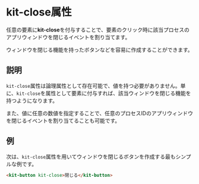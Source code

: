 # kit-close属性

任意の要素に**kit-close**を付与することで、要素のクリック時に該当プロセスのアプリウィンドウを閉じるイベントを割り当てます。

ウィンドウを閉じる機能を持ったボタンなどを容易に作成することができます。

## 説明

`kit-close`属性は論理属性として存在可能で、値を持つ必要がありません。単に、`kit-close`を属性として要素に付与すれば、該当ウィンドウを閉じる機能を持つようになります。

また、値に任意の数値を指定することで、任意のプロセスIDのアプリウィンドウを閉じるイベントを割り当てることも可能です。

## 例

次は、`kit-close`属性を用いてウィンドウを閉じるボタンを作成する最もシンプルな例です。

```html
<kit-button kit-close>閉じる</kit-button>
```
